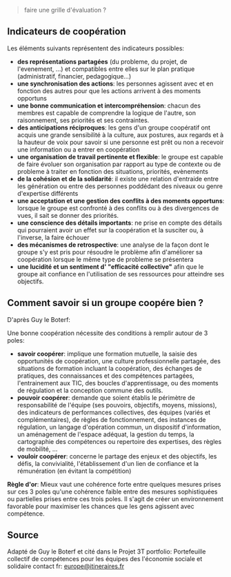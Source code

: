 <!--

---
title: Indicateurs de coopération 
description: voici une liste d'indicateurs qui reflètent le degré de coopération dans des groupes.
image_url: 
---

-->

> faire une grille d'évaluation ?

## Indicateurs de coopération 

Les éléments suivants représentent des indicateurs possibles:

- **des représentations partagées** (du probleme, du projet, de l'evenement, …) et compatibles entre elles sur le plan pratique (administratif, financier, pedagogique…)
- **une synchronisation des actions**: les personnes agissent avec et en fonction des autres pour que les actions arrivent à des moments opportuns
- **une bonne communication et intercompréhension**: chacun des membres est capable de comprendre la logique de l'autre, son raisonnement, ses priorités et ses contraintes.
- **des anticipations réciproques**: les gens d'un groupe coopératif ont acquis une grande sensibilité à la culture, aux postures, aux regards et à la hauteur de voix pour savoir si une personne est prêt ou non a recevoir une information ou a entrer en coopération
- **une organisation de travail pertinente et flexible**: le groupe est capable de faire évoluer son organisation par rapport au type de contexte ou de probleme à traiter en fonction des situations, priorités, evènements
- **de la cohésion et de la solidarité**: il existe une relation d'entraide entre les génération ou entre des personnes poddédant des niveaux ou genre d'expertise différents
- **une acceptation et une gestion des conflits à des moments opportuns**: lorsque le groupe est confronté à des conflits ou à des divergences de vues, il sait se donner des priorités.
- **une conscience des détails importants**: ne prise en compte des détails qui pourraient avoir un effet sur la coopération et la susciter ou, à l'inverse, la faire échouer
- **des mécanismes de retrospective**: une analyse de la façon dont le groupe s'y est pris pour résoudre le problème afin d'améliorer sa coopération lorsque le même type de probleme se présentera
- **une lucidité et un sentiment d' "efficacité collective"** afin que le groupe ait confiance en l'utilisation de ses ressources pour atteindre ses objectifs.

## Comment savoir si un groupe coopére bien ?

D'après Guy le Boterf:

Une bonne coopération nécessite des conditions à remplir autour de 3 poles:
- **savoir coopérer**: implique une formation mutuelle, la saisie des opportunités de coopération, une culture professionnelle partagée, des situations de formation incluant la coopération, des échanges de pratiques, des connaissances et des compétences partagées, l'entrainement aux TIC, des boucles d'apprentissage, ou des moments de régulation et la conception commune des outils. 
- **pouvoir coopérer**: demande que soient établis le périmètre de responsabilité de l'équipe (ses pouvoirs, objectifs, moyens, missions), des indicateurs de performances collectives, des équipes (variés et complémentaires), de règles de fonctionnement, des instances de régulation, un langage d'opération commun, un dispositif d'information, un aménagement de l'espace adéquat, la gestion du temps, la cartographie des compétences ou repertoire des expertises, des règles de mobilité, …
- **vouloir coopérer**: concerne le partage des enjeux et des objectifs, les défis, la convivialité, l'établissement d'un lien de confiance et la rémunération (en évitant la compétition)

__Règle d'or__: Mieux vaut une cohérence forte entre quelques mesures prises sur ces 3 poles qu'une cohérence faible entre des mesures sophistiquées ou partielles prises entre ces trois poles. Il s'agit de créer un environnement favorable pour maximiser les chances que les gens agissent avec compétence.


## Source

Adapté de Guy le Boterf et cité dans le Projet 3T portfolio: Portefeuille collectif de compétences pour les équipes des l'économie sociale et solidaire
contact fr: europe@itineraires.fr
